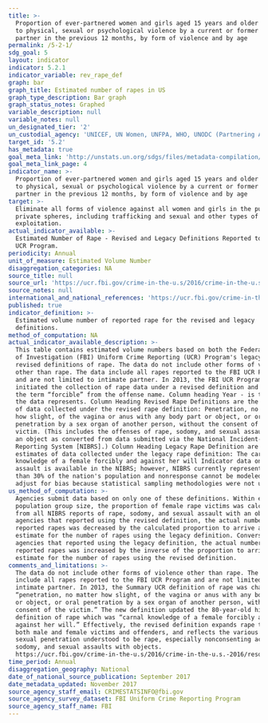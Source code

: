 ```yaml
---
title: >-
  Proportion of ever-partnered women and girls aged 15 years and older subjected
  to physical, sexual or psychological violence by a current or former intimate
  partner in the previous 12 months, by form of violence and by age
permalink: /5-2-1/
sdg_goal: 5
layout: indicator
indicator: 5.2.1
indicator_variable: rev_rape_def
graph: bar
graph_title: Estimated number of rapes in US
graph_type_description: Bar graph
graph_status_notes: Graphed
variable_description: null
variable_notes: null
un_designated_tier: '2'
un_custodial_agency: 'UNICEF, UN Women, UNFPA, WHO, UNODC (Partnering Agencies: UNSD, UNDP)'
target_id: '5.2'
has_metadata: true
goal_meta_link: 'http://unstats.un.org/sdgs/files/metadata-compilation/Metadata-Goal-5.pdf'
goal_meta_link_page: 4
indicator_name: >-
  Proportion of ever-partnered women and girls aged 15 years and older subjected
  to physical, sexual or psychological violence by a current or former intimate
  partner in the previous 12 months, by form of violence and by age
target: >-
  Eliminate all forms of violence against all women and girls in the public and
  private spheres, including trafficking and sexual and other types of
  exploitation.
actual_indicator_available: >-
  Estimated Number of Rape - Revised and Legacy Definitions Reported to the FBI
  UCR Program.
periodicity: Annual
unit_of_measure: Estimated Volume Number
disaggregation_categories: NA
source_title: null
source_url: 'https://ucr.fbi.gov/crime-in-the-u.s/2016/crime-in-the-u.s.-2016'
source_notes: null
international_and_national_references: 'https://ucr.fbi.gov/crime-in-the-u.s/2016/crime-in-the-u.s.-2016'
published: true
indicator_definition: >-
  Estimated volume number of reported rape for the revised and legacy
  definitions.
method_of_computation: NA
actual_indicator_available_description: >-
  This table contains estimated volume numbers based on both the Federal Bureau
  of Investigation (FBI) Uniform Crime Reporting (UCR) Program's legacy and
  revised definitions of rape. The data do not include other forms of violence
  other than rape. The data include all rapes reported to the FBI UCR Program
  and are not limited to intimate partner. In 2013, the FBI UCR Program
  initiated the collection of rape data under a revised definition and removed
  the term “forcible” from the offense name. Column heading Year - is the year
  the data represents. Column Heading Revised Rape Definitions are the estimates
  of data collected under the revised rape definition: Penetration, no matter
  how slight, of the vagina or anus with any body part or object, or oral
  penetration by a sex organ of another person, without the consent of the
  victim. (This includes the offenses of rape, sodomy, and sexual assault with
  an object as converted from data submitted via the National Incident-Based
  Reporting System [NIBRS].) Column Heading Legacy Rape Definition are the
  estimates of data collected under the legacy rape definition: The carnal
  knowledge of a female forcibly and against her will Indicator data on sexual
  assault is available in the NIBRS; however, NIBRS currently represents less
  than 30% of the nation's population and nonresponse cannot be modeled to
  adjust for bias because statistical sampling methodologies were not used.
us_method_of_computation: >-
  Agencies submit data based on only one of these definitions. Within each
  population group size, the proportion of female rape victims was calculated
  from all NIBRS reports of rape, sodomy, and sexual assault with an object. For
  agencies that reported using the revised definition, the actual number of
  reported rapes was decreased by the calculated proportion to arrive at an
  estimate for the number of rapes using the legacy definition. Conversely, for
  agencies that reported using the legacy definition, the actual number of
  reported rapes was increased by the inverse of the proportion to arrive at an
  estimate for the number of rapes using the revised definition.
comments_and_limitations: >-
  The data do not include other forms of violence other than rape. The data
  include all rapes reported to the FBI UCR Program and are not limited to
  intimate partner. In 2013, the Summary UCR definition of rape was changed to
  “penetration, no matter how slight, of the vagina or anus with any body part
  or object, or oral penetration by a sex organ of another person, without the
  consent of the victim.” The new definition updated the 80-year-old historical
  definition of rape which was “carnal knowledge of a female forcibly and
  against her will.” Effectively, the revised definition expands rape to include
  both male and female victims and offenders, and reflects the various forms of
  sexual penetration understood to be rape, especially nonconsenting acts of
  sodomy, and sexual assaults with objects. 
  https://ucr.fbi.gov/crime-in-the-u.s/2016/crime-in-the-u.s.-2016/resource-pages/rape-addendum
time_period: Annual
disaggregation_geography: National
date_of_national_source_publication: September 2017
date_metadata_updated: November 2017
source_agency_staff_email: CRIMESTATSINFO@fbi.gov
source_agency_survey_dataset: FBI Uniform Crime Reporting Program
source_agency_staff_name: FBI
---
```

